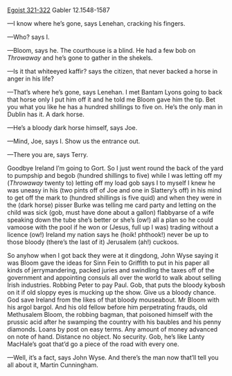 [Egoist 321-322](https://archive.org/stream/ulysses00joyc_1?ref=ol#page/321/mode/1up) Gabler 12.1548-1587

—I know where he’s gone, says Lenehan, cracking his fingers.

—Who? says I.

—Bloom, says he. The courthouse is a blind. He had a few bob on *Throwaway* and he’s gone to gather in the shekels.

—Is it that whiteeyed kaffir? says the citizen, that never backed a horse in anger in his life?

—That’s where he’s gone, says Lenehan. I met Bantam Lyons going to back that horse only I put him off it and he told me Bloom gave him the tip. Bet you what you like he has a hundred shillings to five on. He’s the only man in Dublin has it. A dark horse.

—He’s a bloody dark horse himself, says Joe.

—Mind, Joe, says I. Show us the entrance out.

—There you are, says Terry.

Goodbye Ireland I’m going to Gort. So I just went round the back of the yard to pumpship and begob (hundred shillings to five) while I was letting off my (*Throwaway* twenty to) letting off my load gob says I to myself I knew he was uneasy in his (two pints off of Joe and one in Slattery’s off) in his mind to get off the mark to (hundred shillings is five quid) and when they were in the (dark horse) pisser Burke was telling me card party and letting on the child was sick (gob, must have done about a gallon) flabbyarse of a wife speaking down the tube she’s better or she’s (ow!) all a plan so he could vamoose with the pool if he won or (Jesus, full up I was) trading without a licence (ow!) Ireland my nation says he (hoik! phthook!) never be up to those bloody (there’s the last of it) Jerusalem (ah!) cuckoos.

So anyhow when I got back they were at it dingdong, John Wyse saying it was Bloom gave the ideas for Sinn Fein to Griffith to put in his paper all kinds of jerrymandering, packed juries and swindling the taxes off of the government and appointing consuls all over the world to walk about selling Irish industries. Robbing Peter to pay Paul. Gob, that puts the bloody kybosh on it if old sloppy eyes is mucking up the show. Give us a bloody chance. God save Ireland from the likes of that bloody mouseabout. Mr Bloom with his argol bargol. And his old fellow before him perpetrating frauds, old Methusalem Bloom, the robbing bagman, that poisoned himself with the prussic acid after he swamping the country with his baubles and his penny diamonds. Loans by post on easy terms. Any amount of money advanced on note of hand. Distance no object. No security. Gob, he’s like Lanty MacHale’s goat that’d go a piece of the road with every one.

—Well, it’s a fact, says John Wyse. And there’s the man now that’ll tell you all about it, Martin Cunningham.

